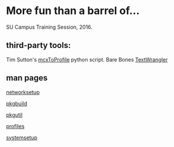 # More fun than a barrel of...
SU Campus Training Session, 2016. 

## third-party tools:
Tim Sutton's [mcxToProfile](http://github.com/timsutton/mcxToProfile) python script.
Bare Bones [TextWrangler](http://www.barebones.com/products/textwrangler/)

## man pages
[networksetup](https://developer.apple.com/legacy/library/documentation/Darwin/Reference/ManPages/man8/networksetup.8.html)

[pkgbuild](https://developer.apple.com/legacy/library/documentation/Darwin/Reference/ManPages/man1/pkgbuild.1.html)

[pkgutil](https://developer.apple.com/legacy/library/documentation/Darwin/Reference/ManPages/man1/pkgutil.1.html)

[profiles](https://developer.apple.com/legacy/library/documentation/Darwin/Reference/ManPages/man1/profiles.1.html)

[systemsetup](https://developer.apple.com/legacy/library/documentation/Darwin/Reference/ManPages/man8/systemsetup.8.html)
